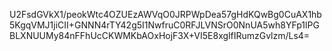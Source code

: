 U2FsdGVkX1/peokWtc4OZUEzAWVqO0JRPWpDea57gHdKQwBg0CuAX1hb5KgqVMJ1jiCII+GNNN4rTY42g5I1NwfruC0RFJLVNSrO0NnUA5wh8YFp1lPGBLXNUUMy84nFFhUcCKWMKbAOxHojF3X+VI5E8xglfIRumzGvlzm/Ls4=